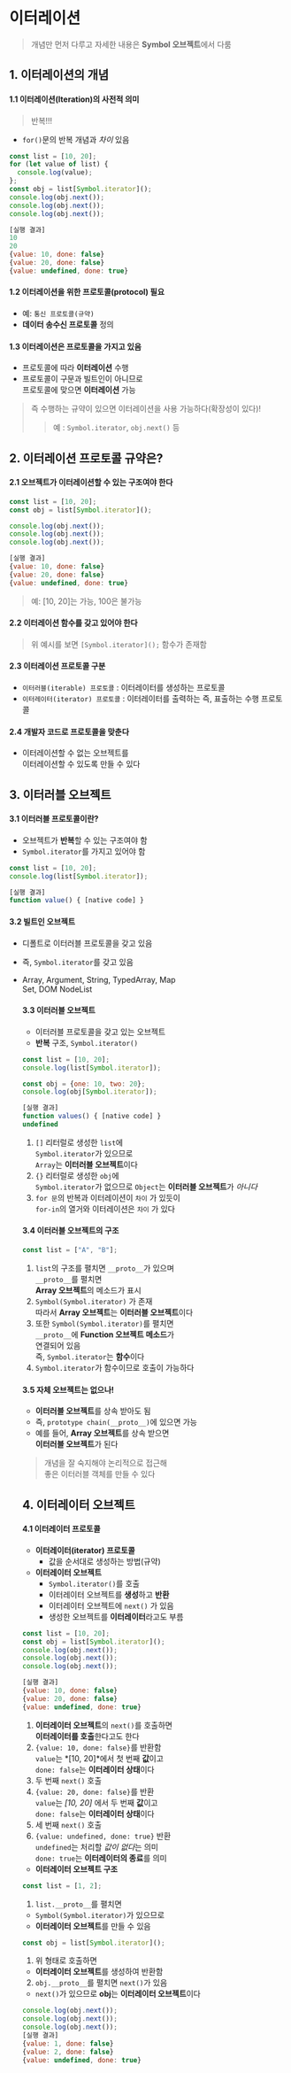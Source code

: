 # 이터레이션
> 개념만 먼저 다루고 자세한 내용은 **Symbol 오브젝트**에서 다룸

## 1. 이터레이션의 개념
#### 1.1 이터레이션(Iteration)의 사전적 의미
> 반복!!!
  
  - `for()`문의 반복 개념과 *차이* 있음
  ```js
  const list = [10, 20];
  for (let value of list) {
    console.log(value);
  };
  const obj = list[Symbol.iterator]();
  console.log(obj.next());
  console.log(obj.next());
  console.log(obj.next());

  [실행 결과]
  10
  20
  {value: 10, done: false}
  {value: 20, done: false}
  {value: undefined, done: true}
  ```
  
#### 1.2 이터레이션을 위한 프로토콜(protocol) 필요
  + 예: `통신 프로토콜(규약)`
  + **데이터 송수신 프로토콜** 정의
  
#### 1.3 이터레이션은 프로토콜을 가지고 있음
  + 프로토콜에 따라 **이터레이션** 수행
  + 프로토콜이 구문과 빌트인이 아니므로  
  프로토콜에 맞으면 **이터레이션** 가능
  > 즉 수행하는 규약이 있으면 이터레이션을 사용 가능하다(확장성이 있다)!
  >> 예 : `Symbol.iterator`, `obj.next()` 등

## 2. 이터레이션 프로토콜 규약은?
#### 2.1 오브젝트가 이터레이션할 수 있는 구조여야 한다
```js
const list = [10, 20];
const obj = list[Symbol.iterator]();

console.log(obj.next());
console.log(obj.next());
console.log(obj.next());

[실행 결과]
{value: 10, done: false}
{value: 20, done: false}
{value: undefined, done: true}
```
> 예: [10, 20]는 가능, 100은 불가능
  
#### 2.2 이터레이션 함수를 갖고 있어야 한다
> 위 예시를 보면 `[Symbol.iterator]();` 함수가 존재함
  
#### 2.3 이터레이션 프로토콜 구분
- `이터러블(iterable) 프로토콜` : 이터레이터를 생성하는 프로토콜
- `이터레이터(iterator) 프로토콜` : 이터레이터를 출력하는 즉, 표출하는 수행 프로토콜
  
#### 2.4 개발자 코드로 프로토콜을 맞춘다
- 이터레이션할 수 없는 오브젝트를  
이터레이션할 수 있도록 만들 수 있다

## 3. 이터러블 오브젝트
#### 3.1 이터러블 프로토콜이란?
- 오브젝트가 **반복**할 수 있는 구조여야 함
- `Symbol.iterator`를 가지고 있어야 함
```js
const list = [10, 20];
console.log(list[Symbol.iterator]);

[실행 결과]
function value() { [native code] }
```
#### 3.2 빌트인 오브젝트
- 디폴트로 이터러블 프로토콜을 갖고 있음
- 즉, `Symbol.iterator`를 갖고 있음
- Array, Argument, String, TypedArray, Map  
  Set, DOM NodeList
  
  #### 3.3 이터러블 오브젝트
  - 이터러블 프로토콜을 갖고 있는 오브젝트
  - **반복** 구조, `Symbol.iterator()`
  ```js
  const list = [10, 20];
  console.log(list[Symbol.iterator]);

  const obj = {one: 10, two: 20};
  console.log(obj[Symbol.iterator]);
  
  [실행 결과]
  function values() { [native code] }
  undefined
  ```
  1. `[]` 리터럴로 생성한 `list`에  
  `Symbol.iterator`가 있으므로  
  `Array`는 **이터러블 오브젝트**이다
  2. `{}` 리터럴로 생성한 `obj`에  
  `Symbol.iterator`가 없으므로
  `Object`는 **이터러블 오브젝트**가 *아니다*
  3. `for 문`의 반복과 이터레이션이 `차이` 가 있듯이  
  `for-in`의 열거와 이터레이션은 `차이` 가 있다
    
  #### 3.4 이터러블 오브젝트의 구조
  ```js
  const list = ["A", "B"];
  ```
  1. `list`의 구조를 펼치면 `__proto__`가 있으며  
  `__proto__`를 펼치면  
  **Array 오브젝트**의 메소드가 표시
  2. `Symbol(Symbol.iterator)` 가 존재  
  따라서 **Array 오브젝트**는 **이터러블 오브젝트**이다
  3. 또한 `Symbol(Symbol.iterator)`를 펼치면  
  `__proto__`에 **Function 오브젝트 메소드**가  
  연결되어 있음  
  즉, `Symbol.iterator`는 **함수**이다
  4. `Symbol.iterator`가 함수이므로 호출이 가능하다
  
  #### 3.5 자체 오브젝트는 없으나!
  - **이터러블 오브젝트**를 상속 받아도 됨
  - 즉, `prototype chain(__proto__)`에 있으면 가능
  - 예를 들어, **Array 오브젝트**를 상속 받으면  
  **이터러블 오브젝트**가 된다
  > 개념을 잘 숙지해야 논리적으로 접근해  
  좋은 이터러블 객체를 만들 수 있다

  ## 4. 이터레이터 오브젝트
  #### 4.1 이터레이터 프로토콜
  - **이터레이터(iterator) 프로토콜**
    + 값을 순서대로 생성하는 방법(규약)
  - **이터레이터 오브젝트**
    + `Symbol.iterator()`를 호출
    + 이터레이터 오브젝트를 **생성**하고 **반환**
    + 이터레이터 오브젝트에 `next()` 가 있음
    + 생성한 오브젝트를 **이터레이터**라고도 부름
  ```js
  const list = [10, 20];
  const obj = list[Symbol.iterator]();
  console.log(obj.next());
  console.log(obj.next());
  console.log(obj.next());

  [실행 결과]
  {value: 10, done: false}
  {value: 20, done: false}
  {value: undefined, done: true}
  ```
  1. **이터레이터 오브젝트**의 `next()`를 호출하면  
  **이터레이터를 호출**한다고도 한다
  2. `{value: 10, done: false}`를 반환함  
  `value`는 *[10, 20]*에서 첫 번째 **값**이고  
  `done: false`는 **이터레이터 상태**이다
  3. 두 번째 `next()` 호출
  4. `{value: 20, done: false}`를 반환  
  `value`는  *[10, 20]* 에서 두 번째 **값**이고  
  `done: false`는 **이터레이터 상태**이다
  5. 세 번째 `next()` 호출
  6. `{value: undefined, done: true}` 반환  
  `undefined`는 처리할 *값이 없다*는 의미  
  `done: true`는 **이터레이터의 종료**를 의미
  
  - **이터레이터 오브젝트 구조**
  ```js
  const list = [1, 2];
  ```
  1. `list.__proto__`를 펼치면  
  - `Symbol(Symbol.iterator)`가 있으므로  
  - **이터레이터 오브젝트**를 만들 수 있음

  ```js
  const obj = list[Symbol.iterator]();
  ```
  1. 위 형태로 호출하면  
  - **이터레이터 오브젝트**를 생성하여 반환함
  2. `obj.__proto__`를 펼치면 `next()`가 있음
  - `next()`가 있으므로 **obj**는 **이터레이터 오브젝트**이다
  ```js
  console.log(obj.next());
  console.log(obj.next());
  console.log(obj.next());
  [실행 결과]
  {value: 1, done: false}
  {value: 2, done: false}
  {value: undefined, done: true}
  ```
